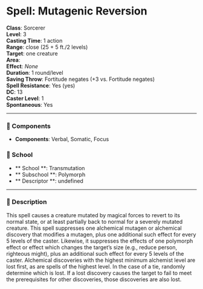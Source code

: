 
# Spell: Mutagenic Reversion
**Class**: Sorcerer  
**Level**: 3  
**Casting Time**: 1 action  
**Range**: close (25 + 5 ft./2 levels)  
**Target**: one creature  
**Area**:   
**Effect**: _None_  
**Duration**: 1 round/level  
**Saving Throw**: Fortitude negates (+3 vs. Fortitude negates)  
**Spell Resistance**: Yes (yes)  
**DC**: 13  
**Caster Level**: 1  
**Spontaneous**: Yes

---

### 🔮 Components
- **Components**: Verbal, Somatic, Focus

### 🏫 School
- ** School **: Transmutation
- ** Subschool **: Polymorph
- ** Descriptor **: undefined
---

### 📜 Description
This spell causes a creature mutated by magical forces to revert to its normal state, or at least partially back to normal for a severely mutated creature. This spell suppresses one alchemical mutagen or alchemical discovery that modifies a mutagen, plus one additional such effect for every 5 levels of the caster. Likewise, it suppresses the effects of one polymorph effect or effect which changes the target’s size (e.g., reduce person, righteous might), plus an additional such effect for every 5 levels of the caster. Alchemical discoveries with the highest minimum alchemist level are lost first, as are spells of the highest level. In the case of a tie, randomly determine which is lost. If a lost discovery causes the target to fail to meet the prerequisites for other discoveries, those discoveries are also lost.
